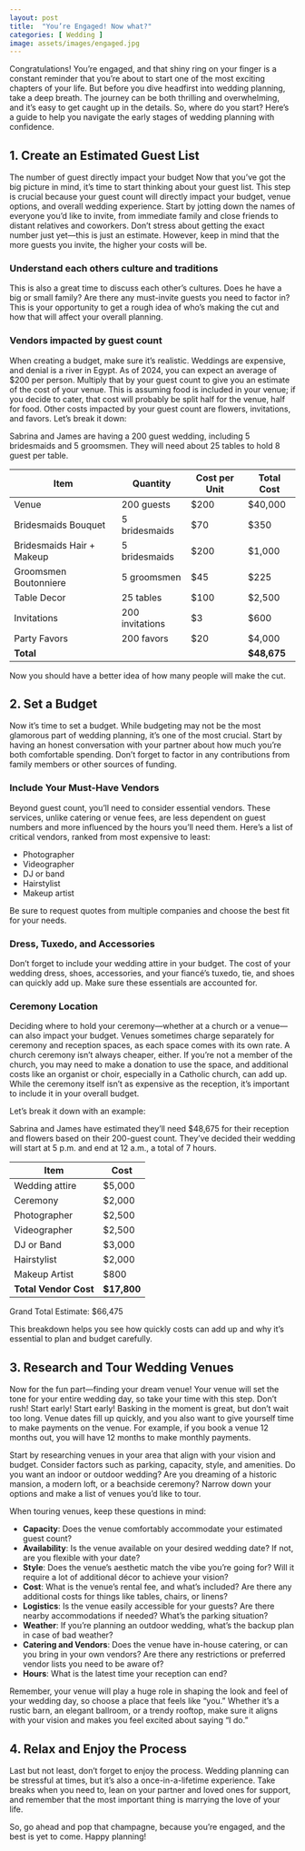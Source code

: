```yaml
---
layout: post
title:  "You’re Engaged! Now what?"
categories: [ Wedding ]
image: assets/images/engaged.jpg
---
```


Congratulations! You’re engaged, and that shiny ring on your finger is a constant reminder that you’re about to start one of the most exciting chapters of your life. But before you dive headfirst into wedding planning, take a deep breath. The journey can be both thrilling and overwhelming, and it’s easy to get caught up in the details. So, where do you start? Here’s a guide to help you navigate the early stages of wedding planning with confidence.

## 1. Create an Estimated Guest List
The number of guest directly impact your budget
Now that you’ve got the big picture in mind, it’s time to start thinking about your guest list. This step is crucial because your guest count will directly impact your budget, venue options, and overall wedding experience. Start by jotting down the names of everyone you’d like to invite, from immediate family and close friends to distant relatives and coworkers. Don’t stress about getting the exact number just yet—this is just an estimate. However, keep in mind that the more guests you invite, the higher your costs will be.

### Understand each others culture and traditions
This is also a great time to discuss each other’s cultures. Does he have a big or small family? Are there any must-invite guests you need to factor in? This is your opportunity to get a rough idea of who’s making the cut and how that will affect your overall planning.

### Vendors impacted by guest count
When creating a budget, make sure it’s realistic. Weddings are expensive, and denial is a river in Egypt. As of 2024, you can expect an average of $200 per person. Multiply that by your guest count to give you an estimate of the cost of your venue. This is assuming food is included in your venue; if you decide to cater, that cost will probably be split half for the venue, half for food. Other costs impacted by your guest count are flowers, invitations, and favors. Let’s break it down:

Sabrina and James are having a 200 guest wedding, including 5 bridesmaids and 5 groomsmen. They will need about 25 tables to hold 8 guest per table.

| **Item**                      | **Quantity**             | **Cost per Unit** | **Total Cost** |
|--------------------------------|--------------------------|------------------|----------------|
| Venue                          | 200 guests               | $200             | $40,000        |
| Bridesmaids Bouquet            | 5 bridesmaids            | $70              | $350           |
| Bridesmaids Hair + Makeup      | 5 bridesmaids            | $200             | $1,000         |
| Groomsmen Boutonniere          | 5 groomsmen              | $45              | $225           |
| Table Decor                    | 25 tables                | $100             | $2,500         |
| Invitations                    | 200 invitations          | $3               | $600           |
| Party Favors                   | 200 favors               | $20              | $4,000         |
| **Total**                      |                          |                  | **$48,675**    |


Now you should have a better idea of how many people will make the cut.

## 2. Set a Budget
Now it’s time to set a budget.
While budgeting may not be the most glamorous part of wedding planning, it’s one of the most crucial. Start by having an honest conversation with your partner about how much you’re both comfortable spending. Don’t forget to factor in any contributions from family members or other sources of funding.

### Include Your Must-Have Vendors
Beyond guest count, you’ll need to consider essential vendors. These services, unlike catering or venue fees, are less dependent on guest numbers and more influenced by the hours you’ll need them. Here’s a list of critical vendors, ranked from most expensive to least:

- Photographer
- Videographer
- DJ or band
- Hairstylist
- Makeup artist

Be sure to request quotes from multiple companies and choose the best fit for your needs.

### Dress, Tuxedo, and Accessories
Don’t forget to include your wedding attire in your budget. The cost of your wedding dress, shoes, accessories, and your fiancé’s tuxedo, tie, and shoes can quickly add up. Make sure these essentials are accounted for.

### Ceremony Location
Deciding where to hold your ceremony—whether at a church or a venue—can also impact your budget. Venues sometimes charge separately for ceremony and reception spaces, as each space comes with its own rate. A church ceremony isn’t always cheaper, either. If you’re not a member of the church, you may need to make a donation to use the space, and additional costs like an organist or choir, especially in a Catholic church, can add up. While the ceremony itself isn’t as expensive as the reception, it’s important to include it in your overall budget.

Let’s break it down with an example:

Sabrina and James have estimated they’ll need $48,675 for their reception and flowers based on their 200-guest count. They’ve decided their wedding will start at 5 p.m. and end at 12 a.m., a total of 7 hours.

| **Item**            | **Cost**  |
|---------------------|-----------|
| Wedding attire      | $5,000    |
| Ceremony            | $2,000    |
| Photographer        | $2,500    |
| Videographer        | $2,500    |
| DJ or Band          | $3,000    |
| Hairstylist         | $2,000    |
| Makeup Artist       | $800      |
| **Total Vendor Cost** | **$17,800** |


Grand Total Estimate: $66,475

This breakdown helps you see how quickly costs can add up and why it’s essential to plan and budget carefully.

## 3. Research and Tour Wedding Venues
Now for the fun part—finding your dream venue! Your venue will set the tone for your entire wedding day, so take your time with this step. Don’t rush! Start early! Start early! Basking in the moment is great, but don’t wait too long. Venue dates fill up quickly, and you also want to give yourself time to make payments on the venue. For example, if you book a venue 12 months out, you will have 12 months to make monthly payments.

Start by researching venues in your area that align with your vision and budget. Consider factors such as parking, capacity, style, and amenities. Do you want an indoor or outdoor wedding? Are you dreaming of a historic mansion, a modern loft, or a beachside ceremony? Narrow down your options and make a list of venues you’d like to tour.

When touring venues, keep these questions in mind:

- **Capacity**: Does the venue comfortably accommodate your estimated guest count?
- **Availability**: Is the venue available on your desired wedding date? If not, are you flexible with your date?
- **Style**: Does the venue’s aesthetic match the vibe you’re going for? Will it require a lot of additional décor to achieve your vision?
- **Cost**: What is the venue’s rental fee, and what’s included? Are there any additional costs for things like tables, chairs, or linens?
- **Logistics**: Is the venue easily accessible for your guests? Are there nearby accommodations if needed? What’s the parking situation?
- **Weather**: If you’re planning an outdoor wedding, what’s the backup plan in case of bad weather?
- **Catering and Vendors**: Does the venue have in-house catering, or can you bring in your own vendors? Are there any restrictions or preferred vendor lists you need to be aware of?
- **Hours**: What is the latest time your reception can end?

Remember, your venue will play a huge role in shaping the look and feel of your wedding day, so choose a place that feels like “you.” Whether it’s a rustic barn, an elegant ballroom, or a trendy rooftop, make sure it aligns with your vision and makes you feel excited about saying “I do.”

## 4. Relax and Enjoy the Process
Last but not least, don’t forget to enjoy the process. Wedding planning can be stressful at times, but it’s also a once-in-a-lifetime experience. Take breaks when you need to, lean on your partner and loved ones for support, and remember that the most important thing is marrying the love of your life.

So, go ahead and pop that champagne, because you’re engaged, and the best is yet to come. Happy planning!